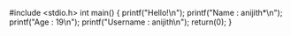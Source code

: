 #include <stdio.h>
 int main()
  {
     printf("Hello!\n");
     printf("Name   : anijith*\n");
     printf("Age    : 19\n");
     printf("Username : anijith\n");
     return(0);
  }
